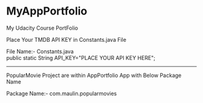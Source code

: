 # MyAppPortfolio
My Udacity Course PortFolio

Place Your TMDB API KEY in Constants.java File

 File Name:- Constants.java   
 public static String API_KEY="PLACE YOUR API KEY HERE";

--------------------------------------------------------
PopularMovie Project are within AppPortfolio App 
with Below Package Name

Package Name:- com.maulin.popularmovies
